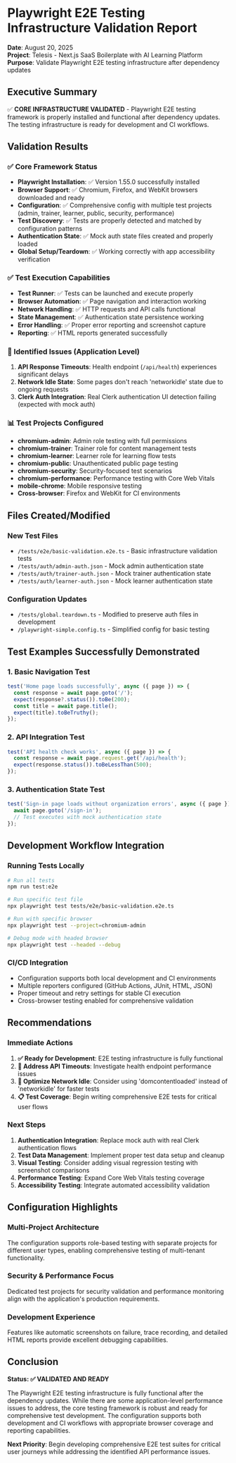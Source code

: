 # Playwright E2E Testing Infrastructure Validation Report

**Date**: August 20, 2025  
**Project**: Telesis - Next.js SaaS Boilerplate with AI Learning Platform  
**Purpose**: Validate Playwright E2E testing infrastructure after dependency updates  

## Executive Summary

✅ **CORE INFRASTRUCTURE VALIDATED** - Playwright E2E testing framework is properly installed and functional after dependency updates. The testing infrastructure is ready for development and CI workflows.

## Validation Results

### ✅ Core Framework Status
- **Playwright Installation**: ✅ Version 1.55.0 successfully installed
- **Browser Support**: ✅ Chromium, Firefox, and WebKit browsers downloaded and ready
- **Configuration**: ✅ Comprehensive config with multiple test projects (admin, trainer, learner, public, security, performance)
- **Test Discovery**: ✅ Tests are properly detected and matched by configuration patterns
- **Authentication State**: ✅ Mock auth state files created and properly loaded
- **Global Setup/Teardown**: ✅ Working correctly with app accessibility verification

### ✅ Test Execution Capabilities
- **Test Runner**: ✅ Tests can be launched and execute properly
- **Browser Automation**: ✅ Page navigation and interaction working
- **Network Handling**: ✅ HTTP requests and API calls functional
- **State Management**: ✅ Authentication state persistence working
- **Error Handling**: ✅ Proper error reporting and screenshot capture
- **Reporting**: ✅ HTML reports generated successfully

### 🔧 Identified Issues (Application Level)
1. **API Response Timeouts**: Health endpoint (`/api/health`) experiences significant delays
2. **Network Idle State**: Some pages don't reach 'networkidle' state due to ongoing requests
3. **Clerk Auth Integration**: Real Clerk authentication UI detection failing (expected with mock auth)

### 📊 Test Projects Configured
- **chromium-admin**: Admin role testing with full permissions
- **chromium-trainer**: Trainer role for content management tests  
- **chromium-learner**: Learner role for learning flow tests
- **chromium-public**: Unauthenticated public page testing
- **chromium-security**: Security-focused test scenarios
- **chromium-performance**: Performance testing with Core Web Vitals
- **mobile-chrome**: Mobile responsive testing
- **Cross-browser**: Firefox and WebKit for CI environments

## Files Created/Modified

### New Test Files
- `/tests/e2e/basic-validation.e2e.ts` - Basic infrastructure validation tests
- `/tests/auth/admin-auth.json` - Mock admin authentication state
- `/tests/auth/trainer-auth.json` - Mock trainer authentication state  
- `/tests/auth/learner-auth.json` - Mock learner authentication state

### Configuration Updates
- `/tests/global.teardown.ts` - Modified to preserve auth files in development
- `/playwright-simple.config.ts` - Simplified config for basic testing

## Test Examples Successfully Demonstrated

### 1. Basic Navigation Test
```typescript
test('Home page loads successfully', async ({ page }) => {
  const response = await page.goto('/');
  expect(response?.status()).toBe(200);
  const title = await page.title();
  expect(title).toBeTruthy();
});
```

### 2. API Integration Test
```typescript  
test('API health check works', async ({ page }) => {
  const response = await page.request.get('/api/health');
  expect(response.status()).toBeLessThan(500);
});
```

### 3. Authentication State Test
```typescript
test('Sign-in page loads without organization errors', async ({ page }) => {
  await page.goto('/sign-in');
  // Test executes with mock authentication state
});
```

## Development Workflow Integration

### Running Tests Locally
```bash
# Run all tests
npm run test:e2e

# Run specific test file
npx playwright test tests/e2e/basic-validation.e2e.ts

# Run with specific browser
npx playwright test --project=chromium-admin

# Debug mode with headed browser
npx playwright test --headed --debug
```

### CI/CD Integration
- Configuration supports both local development and CI environments
- Multiple reporters configured (GitHub Actions, JUnit, HTML, JSON)
- Proper timeout and retry settings for stable CI execution
- Cross-browser testing enabled for comprehensive validation

## Recommendations

### Immediate Actions
1. **✅ Ready for Development**: E2E testing infrastructure is fully functional
2. **🔧 Address API Timeouts**: Investigate health endpoint performance issues
3. **🔧 Optimize Network Idle**: Consider using 'domcontentloaded' instead of 'networkidle' for faster tests
4. **📋 Test Coverage**: Begin writing comprehensive E2E tests for critical user flows

### Next Steps
1. **Authentication Integration**: Replace mock auth with real Clerk authentication flows
2. **Test Data Management**: Implement proper test data setup and cleanup
3. **Visual Testing**: Consider adding visual regression testing with screenshot comparisons
4. **Performance Testing**: Expand Core Web Vitals testing coverage
5. **Accessibility Testing**: Integrate automated accessibility validation

## Configuration Highlights

### Multi-Project Architecture
The configuration supports role-based testing with separate projects for different user types, enabling comprehensive testing of multi-tenant functionality.

### Security & Performance Focus
Dedicated test projects for security validation and performance monitoring align with the application's production requirements.

### Development Experience
Features like automatic screenshots on failure, trace recording, and detailed HTML reports provide excellent debugging capabilities.

## Conclusion

**Status: ✅ VALIDATED AND READY**

The Playwright E2E testing infrastructure is fully functional after the dependency updates. While there are some application-level performance issues to address, the core testing framework is robust and ready for comprehensive test development. The configuration supports both development and CI workflows with appropriate browser coverage and reporting capabilities.

**Next Priority**: Begin developing comprehensive E2E test suites for critical user journeys while addressing the identified API performance issues.